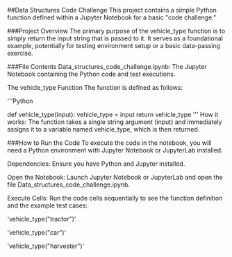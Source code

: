 ##Data Structures Code Challenge
This project contains a simple Python function defined within a Jupyter Notebook for a basic "code challenge."

###Project Overview
The primary purpose of the vehicle_type function is to simply return the input string that is passed to it. It serves as a foundational example, potentially for testing environment setup or a basic data-passing exercise.

###File Contents
Data_structures_code_challenge.ipynb: The Jupyter Notebook containing the Python code and test executions.

The vehicle_type Function
The function is defined as follows:

'''Python

def vehicle_type(input):
    vehicle_type = input
    return vehicle_type
    '''
How it works: The function takes a single string argument (input) and immediately assigns it to a variable named vehicle_type, which is then returned.

###How to Run the Code
To execute the code in the notebook, you will need a Python environment with Jupyter Notebook or JupyterLab installed.

Dependencies: Ensure you have Python and Jupyter installed.

Open the Notebook: Launch Jupyter Notebook or JupyterLab and open the file Data_structures_code_challenge.ipynb.

Execute Cells: Run the code cells sequentially to see the function definition and the example test cases:

'vehicle_type("tractor")'

'vehicle_type("car")'

'vehicle_type("harvester")'
